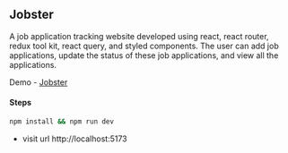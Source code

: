 ## Jobster

A job application tracking website developed using react, react router, redux tool kit, react query, and styled components. The user can add job applications, update the status of these job applications, and view all the applications.

Demo - [Jobster](https://ashlynz-jobster.netlify.app)

#### Steps

```sh
npm install && npm run dev
```

- visit url http://localhost:5173
